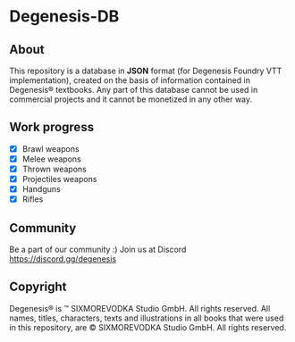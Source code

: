 # Degenesis-DB

## About
This repository is a database in **JSON** format (for Degenesis Foundry VTT implementation), created on the basis of information contained in Degenesis® textbooks. Any part of this database cannot be used in commercial projects and it cannot be monetized in any other way. 

## Work progress

- [x] Brawl weapons
- [x] Melee weapons
- [x] Thrown weapons
- [x] Projectiles weapons
- [x] Handguns
- [x] Rifles

## Community
Be a part of our community :) Join us at Discord https://discord.gg/degenesis

## Copyright
Degenesis® is ™ SIXMOREVODKA Studio GmbH. All rights reserved. All names, titles, characters, texts and illustrations in all books that were used in this repository, are © SIXMOREVODKA Studio GmbH. All rights reserved. 